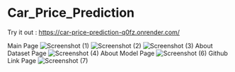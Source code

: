 ﻿# Car_Price_Prediction
Try it out : https://car-price-prediction-q0fz.onrender.com/

Main Page
![Screenshot (1)](https://github.com/user-attachments/assets/0a6495a5-31d7-4b3f-97ae-34e9657e911b)
![Screenshot (2)](https://github.com/user-attachments/assets/043e1ddc-1ba5-42fb-9d2c-09e09ce74039)
![Screenshot (3)](https://github.com/user-attachments/assets/c326403b-1a04-4c41-ab97-f4df359e36ed)
About Dataset Page
![Screenshot (4)](https://github.com/user-attachments/assets/ecc48685-961b-49d8-991d-2678ddf7db08)
About Model Page
![Screenshot (6)](https://github.com/user-attachments/assets/899056c9-7258-40f8-b2dc-593619b99449)
Github Link Page
![Screenshot (7)](https://github.com/user-attachments/assets/2c853b28-1cc7-4d74-b91b-3c624337310f)
